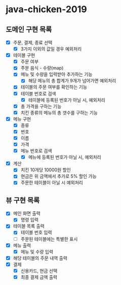 # java-chicken-2019

## 도메인 구현 목록
- [x] 주문, 결제, 종료 선택
    - [x] 3가지 이외의 값일 경우 예외처리
- [x] 테이블 구현
    - [x] 주문 여부
    - [x] 주문 음식 - 수량(map)
    - [x] 메뉴 및 수량을 입력받아 추가하는 기능
        - [x] 해당 메뉴의 총 합계가 9개가 넘어가면 예외처리 
    - [x] 테이블의 주문 여부를 확인하는 기능
    - [x] 테이블 번호로 검색
        - [x] 테이블에 등록된 번호가 아닐 시, 예외처리
    - [x] 총 가격을 구하는 기능
    - [x] 치킨 종류의 메뉴의 총 갯수를 구하는 기능
- [x] 메뉴 구현
    - [x] 종류
    - [x] 번호
    - [x] 이름
    - [x] 가격
    - [x] 메뉴 번호로 검색
        - [x] 메뉴에 등록된 번호가 아닐 시, 예외처리
- [x] 계산
    - [x] 치킨 10개당 10000원 할인
    - [x] 현금은 위 금액에서 추가로 5% 할인 가능
    - [x] 주문한 테이블이 아닐 시 예외처리
    
## 뷰 구현 목록
- [x] 메인 화면 출력
    - [x] 명령 입력
- [x] 테이블 목록 출력
    - [x] 테이블 번호 입력
    - [ ] 주문된 테이블에는 특별한 표시
- [x] 메뉴 출력
    - [x] 메뉴 및 수량 입력
- [x] 해당 테이블의 주문 내역 출력
- [x] 결제
    - [x] 신용카드, 현금 선택
    - [x] 최종 결제 금액 출력